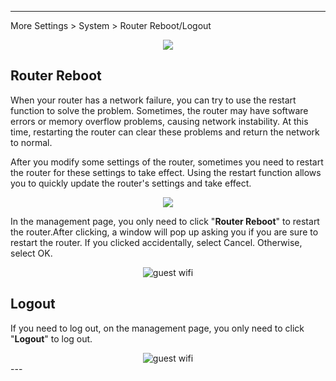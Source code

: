 
---
More Settings  > System > Router Reboot/Logout
<div style="text-align: center;">
	<img class="boxshadow" src="/images/rebootadd.png">
</div>

## __Router Reboot__
<p class="text">
When your router has a network failure, you can try to use the restart function to solve the problem. Sometimes, the router may have software errors or memory overflow problems, causing network instability. At this time, restarting the router can clear these problems and return the network to normal.
</p>
<p class="text">
After you modify some settings of the router, sometimes you need to restart the router for these settings to take effect. Using the restart function allows you to quickly update the router's settings and take effect.
</p>

<div style="text-align: center;">
    <img class="boxshadow" src="/images/reboot01.png">
</div>
<p class="text">
In the management page, you only need to click "<b>Router Reboot</b>" to restart the router.After clicking, a window will pop up asking you if you are sure to restart the router. If you clicked accidentally, select Cancel. Otherwise, select OK.
</p>

<div style="text-align: center;">
    <img alt="guest wifi" class="boxshadow" src="/images/reboot.png">
</div>

## __Logout__
<p class="text">
If you need to log out, on the management page, you only need to click "<b>Logout</b>" to log out.
</p>
<div style="text-align: center;">
    <img alt="guest wifi" class="boxshadow" src="/images/logout.png">
</div>
---